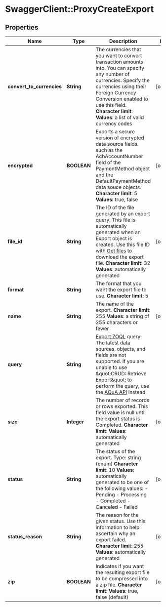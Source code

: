 # SwaggerClient::ProxyCreateExport

## Properties
Name | Type | Description | Notes
------------ | ------------- | ------------- | -------------
**convert_to_currencies** | **String** |  The currencies that you want to convert transaction amounts into. You can specify any number of currencies. Specify the currencies using their Foreign Currency Conversion enabled to use this field. **Character limit**: **Values**: a list of valid currency codes  | [optional] 
**encrypted** | **BOOLEAN** |  Exports a secure version of encrypted data source fields. such as the AchAccountNumber field of the PaymentMethod object and the DefaultPaymentMethod data souce objects. **Character limit**: 5 **Values:** true, false  | [optional] 
**file_id** | **String** |  The ID of the file generated by an export query. This file is automatically generated when an Export object is created. Use this file ID with [Get files](https://www.zuora.com/developer/api-reference/#operation/GET_Files) to download the export file. **Character limit**: 32 **Values**: automatically generated  | [optional] 
**format** | **String** |  The format that you want the export file to use. **Character limit**: 5  | 
**name** | **String** |  The name of the export. **Character limit**: 255 **Values**: a string of 255 characters or fewer  | [optional] 
**query** | **String** | [Export ZOQL](https://knowledgecenter.zuora.com/DC_Developers/M_Export_ZOQL) query. The latest data sources, objects, and fields are not supported. If you are unable to use \&quot;CRUD: Retrieve Export\&quot; to perform the query, use the [AQuA API](https://knowledgecenter.zuora.com/DC_Developers/T_Aggregate_Query_API) instead.  | 
**size** | **Integer** |  The number of records or rows exported. This field value is null until the export status is Completed. **Character limit**: **Values**: automatically generated  | [optional] 
**status** | **String** |  The status of the export. Type: string (enum) **Character limit**: 10 **Values**: automatically generated to be one of the following values:  - Pending - Processing - Completed - Canceled - Failed  | [optional] 
**status_reason** | **String** |  The reason for the given status. Use this information to help ascertain why an export failed. **Character limi**t: 255 **Values**: automatically generated  | [optional] 
**zip** | **BOOLEAN** |  Indicates if you want the resulting export file to be compressed into a zip file. **Character limit**: **Values**: true, false (default)  | [optional] 


